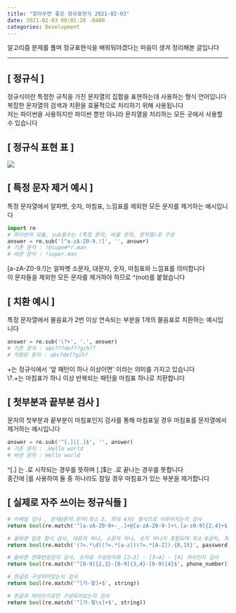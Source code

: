 ```yaml
---
title: "알아두면 좋은 정규표현식 2021-02-03"
date: 2021-02-03 00:01:28 -0400
categories: Development
---
```


알고리즘 문제를 풀며 정규표현식을 배워둬야겠다는 마음이 생겨 정리해본 글입니다
<hr>

## [ 정규식 ]
정규식이란 특정한 규칙을 가진 문자열의 집합을 표현하는데 사용하는 형식 언어입니다<br>
복잡한 문자열의 검색과 치환을 효율적으로 처리하기 위해 사용됩니다<br>
저는 파이썬을 사용하지만 파이썬 뿐만 아니라 문자열을 처리하는 모든 곳에서 사용할 수 있습니다

## [ 정규식 표현 표 ]
![](https://media.vlpt.us/images/ash3767/post/2ade2259-c08c-49b6-a259-57f33d241e9e/%E1%84%89%E1%85%B3%E1%84%8F%E1%85%B3%E1%84%85%E1%85%B5%E1%86%AB%E1%84%89%E1%85%A3%E1%86%BA%202020-02-26%20%E1%84%8B%E1%85%A9%E1%84%92%E1%85%AE%208.27.25.png)

## [ 특정 문자 제거 예시 ]
특정 문자열에서 알파벳, 숫자, 마침표, 느낌표를 제외한 모든 문자를 제거하는 예시입니다
```python
import re
# 파이썬의 모듈, sub함수는 (특정 문자, 바꿀 문자, 문자열)로 구성
answer = re.sub('[^a-zA-Z0-9.!]', '', answer)
# 기존 문자 : !@supe#*r.man
# 바뀐 문자 : !super.man
```
[a-zA-Z0-9.!]는 알파벳 소문자, 대문자, 숫자, 마침표와 느낌표를 의미합니다 <br>
이 문자들을 제외한 모든 문자를 제거하야 하므로 ^(not)를 붙혔습니다

## [ 치환 예시 ]
특정 문자열에서 물음표가 2번 이상 연속되는 부분을 1개의 물음표로 치환하는 예시입니다
```python
answer = re.sub('\?+', '.', answer)
# 기존 문자 : abc???def??gih??
# 치환된 문자 : abc?def?gih?
```
 +는 정규식에서 '앞 패턴이 하나 이상이면' 이라는 의미를 가지고 있습니다<br>
\\?.+는 마침표가 하나 이상 반복되는 패턴을 마침표 하나로 치환합니다

## [ 첫부분과 끝부분 검사 ]
문자의 첫부분과 끝부분이 마침표인지 검사를 통해 마침표일 경우 마침표를 문자열에서 제거하는 예시입니다
```python
answer = re.sub('^[.]|[.]$', '', answer)
# 기존 문자 : .Hello world
# 바뀐 문자 : Hello world
```
^[.] 는 .로 시작되는 경우를 뜻하며 [.]$는 .로 끝나는 경우를 뜻합니다<br>
 중간에 |를 사용하여 둘 중 하나라도 참일 경우 마침표가 있는 부분을 제거합니다<br>

## [ 실제로 자주 쓰이는 정규식들 ]

```python
# 이메일 검사 , 문자@문자.문자(최소 2, 최대 4자) 형식으로 이루어지는지 검사
return bool(re.match('^[a-zA-Z0-9+-_.]+@[a-zA-Z0-9-]+\.[a-z0-9]{2,4}+$', email))

# 올바른 암호 형식 검사, 대문자 하나, 소문자 하나, 숫자 하나가 포함되며 최소 8글자, 최대 15글자인지 확인
return bool(re.match('(?=.*\d)(?=.*[a-z])(?=.*[A-Z]).{8,15}', password))

# 올바른 전화번호인지 검사, 숫자로 구성된지와 [2~3] - [3~4] - [4] 자리인지 검사
return bool(re.match('^[0-9]{2,3}-[0-9]{3,4}-[0-9]{4}$', phone_number))

# 한글로 구성되어있는지 검사
return bool(re.match('^[가-힣]+$', string))

# 한글과 띄어쓰기로만 구성되어있는지 검사
return bool(re.match('^[가-힣\s]+$', string))
```